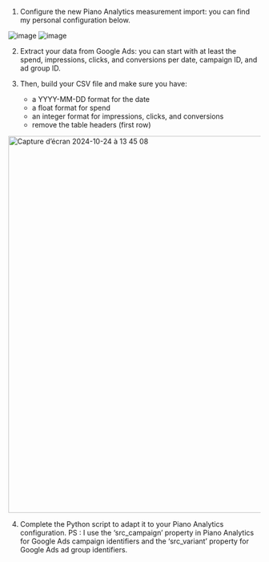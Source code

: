 1. Configure the new Piano Analytics measurement import: you can find my personal configuration below.

![image](https://github.com/user-attachments/assets/673f1259-f3c8-4f6d-a70d-ca03c8e7ac31)
![image](https://github.com/user-attachments/assets/909b1b79-7823-4abf-a05c-0f0599dfc031)

2. Extract your data from Google Ads: you can start with at least the spend, impressions, clicks, and conversions per date, campaign ID, and ad group ID.
   
3. Then, build your CSV file and make sure you have:
   - a YYYY-MM-DD format for the date
   - a float format for spend
   - an integer format for impressions, clicks, and conversions
   - remove the table headers (first row)
  
<img width="752" alt="Capture d’écran 2024-10-24 à 13 45 08" src="https://github.com/user-attachments/assets/88d35e89-9943-43a8-b3e6-046684050e7f">

4. Complete the Python script to adapt it to your Piano Analytics configuration.
PS : I use the ‘src_campaign’ property in Piano Analytics for Google Ads campaign identifiers and the ‘src_variant’ property for Google Ads ad group identifiers.
